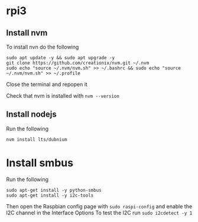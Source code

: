 # rpi3

## Install nvm
To install nvn do the following

```
sudo apt update -y && sudo apt upgrade -y
git clone https://github.com/creationix/nvm.git ~/.nvm
sudo echo "source ~/.nvm/nvm.sh" >> ~/.bashrc && sudo echo "source ~/.nvm/nvm.sh" >> ~/.profile
```

Close the terminal and repopen it

Check that nvm is installed with `nvm --version`


## Install nodejs
Run the following

`nvm install lts/dubnium`


# Install smbus
Run the following

```
sudo apt-get install -y python-smbus
sudo apt-get install -y i2c-tools
```

Then open the Raspbian config page with `sudo raspi-config` and enable 
the I2C channel in the Interface Options
To test the I2C run `sudo i2cdetect -y 1`

